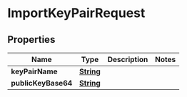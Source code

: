 

# ImportKeyPairRequest


## Properties

| Name | Type | Description | Notes |
|------------ | ------------- | ------------- | -------------|
|**keyPairName** | [**String**](String.md) |  |  |
|**publicKeyBase64** | [**String**](String.md) |  |  |



